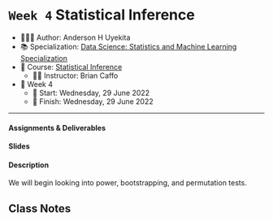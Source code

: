 `Week 4` Statistical Inference
================

-   👨🏻‍💻 Author: Anderson H Uyekita
-   📚 Specialization:
    <a href="https://www.coursera.org/learn/statistical-inference"
    target="_blank" rel="noopener">Data Science: Statistics and Machine
    Learning Specialization</a>
-   📖 Course:
    <a href="https://www.coursera.org/learn/statistical-inference"
    target="_blank" rel="noopener">Statistical Inference</a>
    -   🧑‍🏫 Instructor: Brian Caffo
-   📆 Week 4
    -   🚦 Start: Wednesday, 29 June 2022
    -   🏁 Finish: Wednesday, 29 June 2022

------------------------------------------------------------------------

#### Assignments & Deliverables

#### Slides

#### Description

We will begin looking into power, bootstrapping, and permutation tests.

## Class Notes
